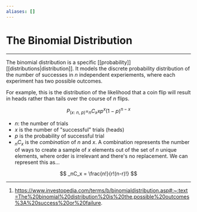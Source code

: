 ```yaml
---
aliases: []
---
```

# The Binomial Distribution
---
The binomial distribution is a specific [[probability]] [[distributions|distribution]]. It models the discrete probability distribution of the number of successes in *n* independent experiements, where each experiment has two possible outcomes. 

For example, this is the distribution of the likelihood that a coin flip will result in heads rather than tails over the course of *n* flips. 

$$
P_{(x:\ n, \ p)} = _nC_xxp^x(1-p)^{n-x}
$$
- $n$: the number of trials
- $x$ is the number of "successful" trials (heads)
- $p$ is the probability of successful trial
- $_nC_x$ is the *combination* of $n$ and $x$. A combination represents the number of ways to create a sample of $x$ elements out of the set of $n$ unique elements, where order is irrelevant and there's no replacement. We can represent this as...

$$
_nC_x = \frac{n!}{r!(n-r)!}
$$

---
1. https://www.investopedia.com/terms/b/binomialdistribution.asp#:~:text=The%20binomial%20distribution%20is%20the,possible%20outcomes%3A%20success%20or%20failure.